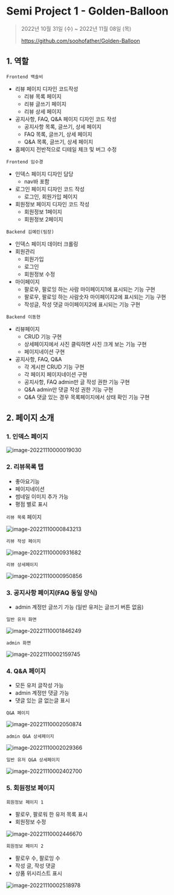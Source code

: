 # Semi Project 1 - Golden-Balloon
> 2022년 10월 31일 (수) ~ 2022년 11월 08일 (목)
>
> https://github.com/soohofather/Golden-Balloon



## 1. 역할

`Frontend 백솔비` 

- 리뷰 페이지 디자인 코드작성
  - 리뷰 목록 페이지
  - 리뷰 글쓰기 페이지
  - 리뷰 상세 페이지
- 공지사항, FAQ, Q&A 페이지 디자인 코드 작성
  - 공지사항 목록, 글쓰기, 상세 페이지 
  - FAQ 목록, 글쓰기, 상세 페이지
  - Q&A 목록, 글쓰기, 상세 페이지
- 홈페이지  전반적으로 디테일 체크 및 버그 수정

`Frontend 임수경` 

- 인덱스 페이지 디자인 담당
  - nav바 포함
- 로그인 페이지 디자인 코드 작성
  - 로그인, 회원가입 페이지
- 회원정보 페이지 디자인 코드 작성
  - 회원정보 1페이지
  - 회원정보 2페이지

`Backend 김예린(팀장)` 

- 인덱스 페이지 데이터 크롤링
- 회원관리
  - 회원가입
  - 로그인
  - 회원정보 수정
- 마이페이지
  - 팔로우, 팔로잉 하는 사람 마이페이지1에 표시되는 기능 구현
  - 팔로우, 팔로잉 하는 사람숫자 마이페이지2에 표시되는 기능 구현
  - 작성글, 작성 댓글 마이페이지2에 표시되는 기능 구현

`Backend 이동현` 

- 리뷰페이지
  -  CRUD 기능 구현
  - 상세페이지에서 사진 클릭하면 사진 크게 보는 기능 구현
  - 페이지네이션 구현
- 공지사항, FAQ, Q&A
  - 각 게시판 CRUD 기능 구현
  - 각 페이지 페이지네이션 구현
  - 공지사항, FAQ admin만 글 작성 권한 기능 구현
  - Q&A admin만 댓글 작성 권한 기능 구현
  - Q&A 댓글 있는 경우 목록페이지에서 상태 확인 기능 구현

## 2. 페이지 소개

### 1. 인덱스 페이지

![image-20221110000019030](assets/image-20221110000019030.png)

### 2. 리뷰목록 탭

- 좋아요기능
- 페이지네이션
- 썸네일 이미지 추가 가능
- 평점 별로 표시

`리뷰 목록` 페이지

![image-20221110000843213](assets/image-20221110000843213.png)

`리뷰 작성 페이지`

![image-20221110000931682](assets/image-20221110000931682.png)

`리뷰 상세페이지`

![image-20221110000950856](assets/image-20221110000950856.png)

### 3. 공지사항 페이지(FAQ 동일 양식)

- admin 계정만 글쓰기 가능 (일반 유저는 글쓰기 버튼 없음)

`일반 유저 화면`

![image-20221110001846249](assets/image-20221110001846249.png)

`admin 화면`

![image-20221110002159745](assets/image-20221110002159745.png)

### 4. Q&A 페이지

- 모든 유저 글작성 가능
- admin 계정만 댓글 가능
- 댓글 있는 글 없는글 표시

`Q&A 페이지`

![image-20221110002050874](assets/image-20221110002050874.png)

`admin Q&A 상세페이지`

![image-20221110002029366](assets/image-20221110002029366.png)

`일반 유저 Q&A 상세페이지`

![image-20221110002402700](assets/image-20221110002402700.png)

### 5. 회원정보 페이지 

`회원정보 페이지 1`

- 팔로우, 팔로워 한 유저 목록 표시
- 회원정보 수정

![image-20221110002446670](assets/image-20221110002446670.png)

`회원정보 페이지 2`

- 팔로우 수, 팔로잉 수
- 작성 글, 작성 댓글
- 상품 위시리스트 표시

![image-20221110002518978](assets/image-20221110002518978.png)
